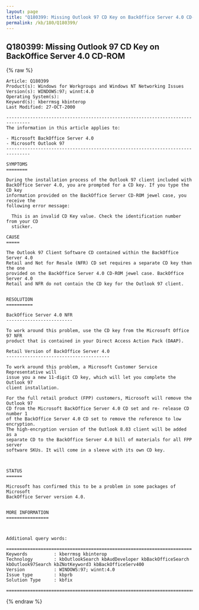 ```yaml
---
layout: page
title: "Q180399: Missing Outlook 97 CD Key on BackOffice Server 4.0 CD-ROM"
permalink: /kb/180/Q180399/
---
```


## Q180399: Missing Outlook 97 CD Key on BackOffice Server 4.0 CD-ROM

{% raw %}

	Article: Q180399
	Product(s): Windows for Workgroups and Windows NT Networking Issues
	Version(s): WINDOWS:97; winnt:4.0
	Operating System(s): 
	Keyword(s): kberrmsg kbinterop
	Last Modified: 27-OCT-2000
	
	-------------------------------------------------------------------------------
	The information in this article applies to:
	
	- Microsoft BackOffice Server 4.0 
	- Microsoft Outlook 97 
	-------------------------------------------------------------------------------
	
	SYMPTOMS
	========
	
	During the installation process of the Outlook 97 client included with
	BackOffice Server 4.0, you are prompted for a CD key. If you type the CD key
	information provided on the BackOffice Server CD-ROM jewel case, you receive the
	following error message:
	
	  This is an invalid CD Key value. Check the identification number from your CD
	  sticker.
	
	CAUSE
	=====
	
	The Outlook 97 Client Software CD contained within the BackOffice Server 4.0
	Retail and Not for Resale (NFR) CD set requires a separate CD key than the one
	provided on the BackOffice Server 4.0 CD-ROM jewel case. BackOffice Server 4.0
	Retail and NFR do not contain the CD key for the Outlook 97 client.
	
	
	RESOLUTION
	==========
	
	BackOffice Server 4.0 NFR
	-------------------------
	
	To work around this problem, use the CD key from the Microsoft Office 97 NFR
	product that is contained in your Direct Access Action Pack (DAAP).
	
	Retail Version of BackOffice Server 4.0
	---------------------------------------
	
	To work around this problem, a Microsoft Customer Service Representative will
	issue you a new 11-digit CD key, which will let you complete the Outlook 97
	client installation.
	
	For the full retail product (FPP) customers, Microsoft will remove the Outlook 97
	CD from the Microsoft BackOffice Server 4.0 CD set and re- release CD number 1
	of the BackOffice Server 4.0 CD set to remove the reference to low encryption.
	The high-encryption version of the Outlook 8.03 client will be added as a
	separate CD to the BackOffice Server 4.0 bill of materials for all FPP server
	software SKUs. It will come in a sleeve with its own CD key.
	
	
	
	STATUS
	======
	
	Microsoft has confirmed this to be a problem in some packages of Microsoft
	BackOffice Server version 4.0.
	
	
	MORE INFORMATION
	================
	
	
	
	Additional query words:
	
	======================================================================
	Keywords          : kberrmsg kbinterop 
	Technology        : kbOutlookSearch kbAudDeveloper kbBackOfficeSearch kbOutlook97Search kbZNotKeyword3 kbBackOfficeServ400
	Version           : WINDOWS:97; winnt:4.0
	Issue type        : kbprb
	Solution Type     : kbfix
	
	=============================================================================
	

{% endraw %}
